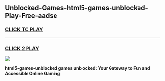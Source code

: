 
## Unblocked-Games-html5-games-unblocked-Play-Free-aadse
<h3>
<a href="https://premium76.site?title=html5-games-unblocked&ref=10A">CLICK TO PLAY</a></h3>
<hr>

<h3>
<a href="https://premium76.site?title=html5-games-unblocked&ref=10A">CLICK 2 PLAY</a>
  
</h3>

<a href="https://premium76.site?title=html5-games-unblocked&ref=10A"><img src="https://clearcache.store/games.png"></a>


**html5-games-unblocked games unblocked: Your Gateway to Fun and Accessible Online Gaming**
